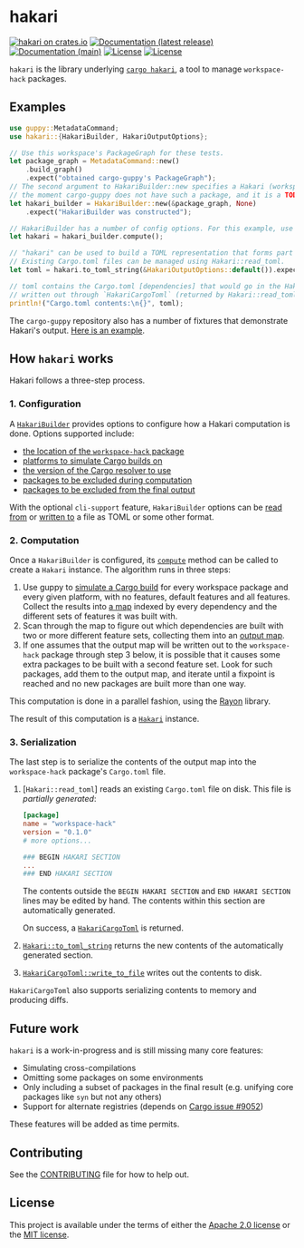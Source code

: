 # hakari

[![hakari on crates.io](https://img.shields.io/crates/v/hakari)](https://crates.io/crates/hakari) [![Documentation (latest release)](https://docs.rs/hakari/badge.svg)](https://docs.rs/hakari/) [![Documentation (main)](https://img.shields.io/badge/docs-main-brightgreen)](https://facebookincubator.github.io/cargo-guppy/rustdoc/hakari/) [![License](https://img.shields.io/badge/license-Apache-green.svg)](../../LICENSE-APACHE) [![License](https://img.shields.io/badge/license-MIT-green.svg)](../../LICENSE-MIT)

`hakari` is the library underlying [`cargo hakari`](https://docs.rs/cargo-hakari/*), a tool to
manage `workspace-hack` packages.

## Examples

```rust
use guppy::MetadataCommand;
use hakari::{HakariBuilder, HakariOutputOptions};

// Use this workspace's PackageGraph for these tests.
let package_graph = MetadataCommand::new()
    .build_graph()
    .expect("obtained cargo-guppy's PackageGraph");
// The second argument to HakariBuilder::new specifies a Hakari (workspace-hack) package. At
// the moment cargo-guppy does not have such a package, and it is a TODO to add one.
let hakari_builder = HakariBuilder::new(&package_graph, None)
    .expect("HakariBuilder was constructed");

// HakariBuilder has a number of config options. For this example, use the defaults.
let hakari = hakari_builder.compute();

// "hakari" can be used to build a TOML representation that forms part of a Cargo.toml file.
// Existing Cargo.toml files can be managed using Hakari::read_toml.
let toml = hakari.to_toml_string(&HakariOutputOptions::default()).expect("TOML output was constructed");

// toml contains the Cargo.toml [dependencies] that would go in the Hakari package. It can be
// written out through `HakariCargoToml` (returned by Hakari::read_toml) or manually.
println!("Cargo.toml contents:\n{}", toml);
```

The `cargo-guppy` repository also has a number of fixtures that demonstrate Hakari's output.
[Here is an example](https://github.com/facebookincubator/cargo-guppy/blob/main/fixtures/guppy/hakari/metadata_guppy_869476c-1.toml).

## How `hakari` works

Hakari follows a three-step process.

### 1. Configuration

A [`HakariBuilder`](HakariBuilder) provides options to configure how a Hakari computation is done. Options supported
include:
* [the location of the `workspace-hack` package](HakariBuilder::new)
* [platforms to simulate Cargo builds on](HakariBuilder::set_platforms)
* [the version of the Cargo resolver to use](HakariBuilder::set_resolver)
* [packages to be excluded during computation](HakariBuilder::add_traversal_excludes)
* [packages to be excluded from the final output](HakariBuilder::add_final_excludes)

With the optional `cli-support` feature, `HakariBuilder` options can be
[read from](HakariBuilder::from_summary) or [written to](HakariBuilder::to_summary)
a file as TOML or some other format.

### 2. Computation

Once a `HakariBuilder` is configured, its [`compute`](HakariBuilder::compute) method can be
called to create a `Hakari` instance. The algorithm runs in three steps:

1. Use guppy to [simulate a Cargo build](guppy::graph::cargo) for every workspace package and
   every given platform, with no features, default features and all features. Collect the
   results into
   [a map](internals::ComputedMap) indexed by every dependency and the different sets of
   features it was built with.
2. Scan through the map to figure out which dependencies are built with two or more
   different feature sets, collecting them into an [output map](internals::OutputMap).
3. If one assumes that the output map will be written out to the `workspace-hack` package
   through step 3 below, it is possible that it causes some extra packages to be built with a
   second feature set. Look for such packages, add them to the output map, and iterate until a
   fixpoint is reached and no new packages are built more than one way.

This computation is done in a parallel fashion, using the [Rayon](rayon) library.

The result of this computation is a [`Hakari`](Hakari) instance.

### 3. Serialization

The last step is to serialize the contents of the output map into the `workspace-hack` package's
`Cargo.toml` file.

1. [`Hakari::read_toml`] reads an existing `Cargo.toml` file on disk. This file is
   *partially generated*:

   ```toml
   [package]
   name = "workspace-hack"
   version = "0.1.0"
   # more options...

   ### BEGIN HAKARI SECTION
   ...
   ### END HAKARI SECTION
   ```

   The contents outside the `BEGIN HAKARI SECTION` and `END HAKARI SECTION` lines may be
   edited by hand. The contents within this section are automatically generated.

   On success, a [`HakariCargoToml`](HakariCargoToml) is returned.

2. [`Hakari::to_toml_string`](Hakari::to_toml_string) returns the new contents of the
   automatically generated section.
3. [`HakariCargoToml::write_to_file`](HakariCargoToml::write_to_file) writes out the contents
   to disk.

`HakariCargoToml` also supports serializing contents to memory and producing diffs.

## Future work

`hakari` is a work-in-progress and is still missing many core features:
* Simulating cross-compilations
* Omitting some packages on some environments
* Only including a subset of packages in the final result (e.g. unifying core packages like
  `syn` but not any others)
* Support for alternate registries (depends on
  [Cargo issue #9052](https://github.com/rust-lang/cargo/issues/9052))

These features will be added as time permits.

## Contributing

See the [CONTRIBUTING](../../CONTRIBUTING.md) file for how to help out.

## License

This project is available under the terms of either the [Apache 2.0 license](../../LICENSE-APACHE) or the [MIT
license](../../LICENSE-MIT).

<!--
README.md is generated from README.tpl by cargo readme. To regenerate:

cargo install cargo-readme
cargo readme > README.md
-->
